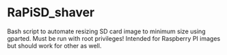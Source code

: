 # RaPiSD_shaver
Bash script to automate resizing SD card image to minimum size using gparted.
Must be run with root privileges!
Intended for Raspberry PI images but should work for other as well.
